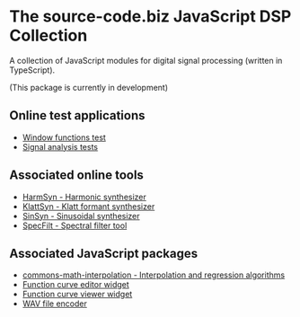 # The source-code.biz JavaScript DSP Collection

A collection of JavaScript modules for digital signal processing (written in TypeScript).

(This package is currently in development)

## Online test applications

* [Window functions test](https://www.source-code.biz/dsp/js/simpleTests/testWindowFunctions.html)
* [Signal analysis tests](https://www.source-code.biz/dsp/js/signalAnalysisTests)

## Associated online tools

* [HarmSyn - Harmonic synthesizer](https://www.source-code.biz/harmSyn)
* [KlattSyn - Klatt formant synthesizer](https://www.source-code.biz/klattSyn)
* [SinSyn - Sinusoidal synthesizer](https://www.source-code.biz/sinSyn)
* [SpecFilt - Spectral filter tool](https://www.source-code.biz/specFilt)

## Associated JavaScript packages

* [commons-math-interpolation - Interpolation and regression algorithms](https://github.com/chdh/commons-math-interpolation)
* [Function curve editor widget](https://www.source-code.biz/snippets/typescript/functionCurveEditor)
* [Function curve viewer widget](https://www.source-code.biz/snippets/typescript/functionCurveViewer)
* [WAV file encoder](https://github.com/chdh/wav-file-encoder)
